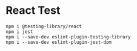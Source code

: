 # React Test

```shell
npm i @testing-library/react
npm i jest
npm i --save-dev eslint-plugin-testing-library
npm i --save-dev eslint-plugin-jest-dom
```
